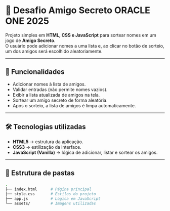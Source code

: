 # 🎁 Desafio Amigo Secreto ORACLE ONE 2025

Projeto simples em **HTML, CSS e JavaScript** para sortear nomes em um jogo de **Amigo Secreto**.  
O usuário pode adicionar nomes a uma lista e, ao clicar no botão de sorteio, um dos amigos será escolhido aleatoriamente.

---

## 🚀 Funcionalidades

- Adicionar nomes à lista de amigos.
- Validar entradas (não permite nomes vazios).
- Exibir a lista atualizada de amigos na tela.
- Sortear um amigo secreto de forma aleatória.
- Após o sorteio, a lista de amigos é limpa automaticamente.

---

## 🛠️ Tecnologias utilizadas

- **HTML5** → estrutura da aplicação.  
- **CSS3** → estilização da interface.  
- **JavaScript (Vanilla)** → lógica de adicionar, listar e sortear os amigos.

---

## 📂 Estrutura de pastas

```bash
.
├── index.html      # Página principal
├── style.css       # Estilos do projeto
├── app.js          # Lógica em JavaScript
└── assets/         # Imagens utilizadas
